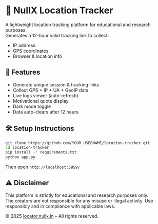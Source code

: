 # 📍 NullX Location Tracker

A lightweight location tracking platform for educational and research purposes.  
Generates a 12-hour valid tracking link to collect:
- IP address
- GPS coordinates
- Browser & location info

## 🚀 Features

- Generate unique session & tracking links
- Collect GPS + IP + UA + GeoIP data
- Live logs viewer (auto-refresh)
- Motivational quote display
- Dark mode toggle
- Data auto-clears after 12 hours

## 🛠 Setup Instructions

```bash
git clone https://github.com/YOUR_USERNAME/location-tracker.git
cd location-tracker
pip install -r requirements.txt
python app.py
```

Then open `http://localhost:5959/`

## ⚠️ Disclaimer

This platform is strictly for educational and research purposes only.  
The creators are not responsible for any misuse or illegal activity. Use responsibly and in compliance with applicable laws.

© 2025 [locator.nullx.in](https://locator.nullx.in) – All rights reserved.
